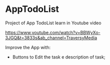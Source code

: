 # AppTodoList
Project of App TodoList learn in Youtube video

https://www.youtube.com/watch?v=BBWyXo-3JGQ&t=3833s&ab_channel=TraversyMedia

Improve the App with:
- Buttons to Edit the task e description of task;
